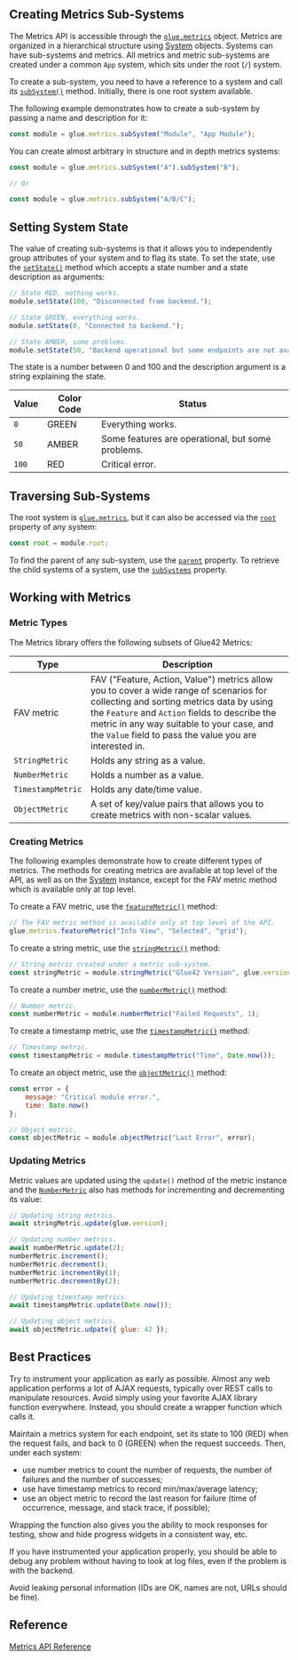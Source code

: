 ## Creating Metrics Sub-Systems

The Metrics API is accessible through the [`glue.metrics`](../../../reference/glue/latest/metrics/index.html) object. Metrics are organized in a hierarchical structure using [System](../../../reference/glue/latest/metrics/index.html#System) objects. Systems can have sub-systems and metrics. Аll metrics and metric sub-systems are created under a common `App` system, which sits under the root (`/`) system.

To create a sub-system, you need to have a reference to a system and call its [`subSystem()`](../../../reference/glue/latest/metrics/index.html#System-subSystem) method. Initially, there is one root system available.

The following example demonstrates how to create a sub-system by passing a name and description for it:

```javascript
const module = glue.metrics.subSystem("Module", "App Module");
```

You can create almost arbitrary in structure and in depth metrics systems:

```javascript
const module = glue.metrics.subSystem("A").subSystem("B"); 

// Or

const module = glue.metrics.subSystem("A/B/C");
```

## Setting System State

The value of creating sub-systems is that it allows you to independently group attributes of your system and to flag its state. To set the state, use the [`setState()`](../../../reference/glue/latest/metrics/index.html#System-setState) method which accepts a state number and a state description as arguments:

```javascript
// State RED, nothing works.
module.setState(100, "Disconnected from backend.");

// State GREEN, everything works.
module.setState(0, "Connected to backend.");

// State AMBER, some problems.
module.setState(50, "Backend operational but some endpoints are not available.");
```

The state is a number between 0 and 100 and the description argument is a string explaining the state.

| Value | Color Code | Status |
|-------|------------|--------|
| `0` | GREEN | Everything works. |
| `50` | AMBER | Some features are operational, but some problems. |
| `100` | RED | Critical error. |

## Traversing Sub-Systems

The root system is [`glue.metrics`](../../../reference/glue/latest/metrics/index.html), but it can also be accessed via the [`root`](../../../reference/glue/latest/metrics/index.html#System-root) property of any system: 

```javascript
const root = module.root;
```

To find the parent of any sub-system, use the [`parent`](../../../reference/glue/latest/metrics/index.html#System-parent) property. To retrieve the child systems of a system, use the [`subSystems`](../../../reference/glue/latest/metrics/index.html#System-subSystems) property.

## Working with Metrics

### Metric Types

The Metrics library offers the following subsets of Glue42 Metrics:

| Type | Description |
|------|-------------|
| FAV metric | FAV ("Feature, Action, Value") metrics allow you to cover a wide range of scenarios for collecting and sorting metrics data by using the `Feature` and `Action` fields to describe the metric in any way suitable to your case, and the `Value` field to pass the value you are interested in. |
| `StringMetric` | Holds any string as a value. |
| `NumberMetric` | Holds a number as a value. |
| `TimestampMetric` | Holds any date/time value. |
| `ObjectMetric` | A set of key/value pairs that allows you to create metrics with non-scalar values. |

### Creating Metrics

The following examples demonstrate how to create different types of metrics. The methods for creating metrics are available at top level of the API, as well as on the [System](../../../reference/glue/latest/metrics/index.html#System) instance, except for the FAV metric method which is available only at top level.

To create a FAV metric, use the [`featureMetric()`](../../../reference/glue/latest/metrics/index.html#API-featureMetric) method:

```javascript
// The FAV metric method is available only at top level of the API.
glue.metrics.featureMetric("Info View", "Selected", "grid");
```

To create a string metric, use the [`stringMetric()`](../../../reference/glue/latest/metrics/index.html#API-stringMetric) method:

```javascript
// String metric created under a metric sub-system.
const stringMetric = module.stringMetric("Glue42 Version", glue.version);
```

To create a number metric, use the [`numberMetric()`](../../../reference/glue/latest/metrics/index.html#API-numberMetric) method:

```javascript
// Number metric.
const numberMetric = module.numberMetric("Failed Requests", 1);
```

To create a timestamp metric, use the [`timestampMetric()`](../../../reference/glue/latest/metrics/index.html#API-timestampMetric) method:

```javascript
// Timestamp metric.
const timestampMetric = module.timestampMetric("Time", Date.now());
```

To create an object metric, use the [`objectMetric()`](../../../reference/glue/latest/metrics/index.html#API-objectMetric) method:

```javascript
const error = {
    message: "Critical module error.",
    time: Date.now()
};

// Object metric.
const objectMetric = module.objectMetric("Last Error", error);
```

### Updating Metrics

Metric values are updated using the `update()` method of the metric instance and the [`NumberMetric`](../../../reference/glue/latest/metrics/index.html#NumberMetric) also has methods for incrementing and decrementing its value:

```javascript
// Updating string metrics.
await stringMetric.update(glue.version);

// Updating number metrics.
await numberMetric.update(2);
numberMetric.increment();
numberMetric.decrement();
numberMetric.incrementBy(1);
numberMetric.decrementBy(2);

// Updating timestamp metrics.
await timestampMetric.update(Date.now());

// Updating object metrics.
await objectMetric.udpate({ glue: 42 });
```

## Best Practices

Try to instrument your application as early as possible. Almost any web application performs a lot of AJAX requests, typically over REST calls to manipulate resources. Avoid simply using your favorite AJAX library function everywhere. Instead, you should create a wrapper function which calls it. 

Maintain a metrics system for each endpoint, set its state to 100 (RED) when the request fails, and back to 0 (GREEN) when the request succeeds. Then, under each system:

- use number metrics to count the number of requests, the number of failures and the number of successes;
- use have timestamp metrics to record min/max/average latency;
- use an object metric to record the last reason for failure (time of occurrence, message, and stack trace, if possible);

Wrapping the function also gives you the ability to mock responses for testing, show and hide progress widgets in a consistent way, etc.

If you have instrumented your application properly, you should be able to debug any problem without having to look at log files, even if the problem is with the backend.

Avoid leaking personal information (IDs are OK, names are not, URLs should be fine).

## Reference

[Metrics API Reference](../../../reference/glue/latest/metrics/index.html) 